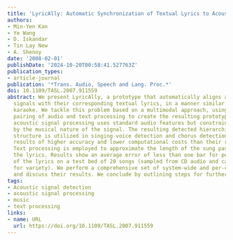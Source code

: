 ```yaml
---
title: 'LyricAlly: Automatic Synchronization of Textual Lyrics to Acoustic Music Signals'
authors:
- Min-Yen Kan
- Ye Wang
- D. Iskandar
- Tin Lay New
- A. Shenoy
date: '2008-02-01'
publishDate: '2024-10-20T00:58:41.527763Z'
publication_types:
- article-journal
publication: '*Trans. Audio, Speech and Lang. Proc.*'
doi: 10.1109/TASL.2007.911559
abstract: We present LyricAlly, a prototype that automatically aligns acoustic musical
  signals with their corresponding textual lyrics, in a manner similar to manually-aligned
  karaoke. We tackle this problem based on a multimodal approach, using an appropriate
  pairing of audio and text processing to create the resulting prototype. LyricAlly's
  acoustic signal processing uses standard audio features but constrained and informed
  by the musical nature of the signal. The resulting detected hierarchical rhythm
  structure is utilized in singing voice detection and chorus detection to produce
  results of higher accuracy and lower computational costs than their respective baselines.
  Text processing is employed to approximate the length of the sung passages from
  the lyrics. Results show an average error of less than one bar for per-line alignment
  of the lyrics on a test bed of 20 songs (sampled from CD audio and carefully selected
  for variety). We perform a comprehensive set of system-wide and per-component tests
  and discuss their results. We conclude by outlining steps for further development.
tags:
- Acoustic signal detection
- acoustic signal processing
- music
- text processing
links:
- name: URL
  url: https://doi.org/10.1109/TASL.2007.911559
---
```

